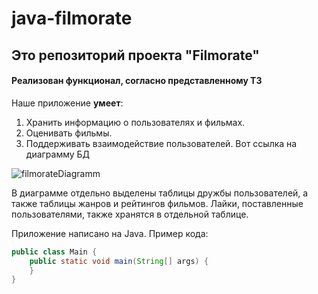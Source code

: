 # java-filmorate

## Это репозиторий проекта "Filmorate"
#### Реализован функционал, согласно представленному ТЗ

Наше приложение **умеет**:
1. Хранить информацию о пользователях и фильмах.
2. Оценивать фильмы.
3. Поддерживать взаимодействие пользователей.
Вот ссылка на диаграмму БД 

![filmorateDiagramm](https://user-images.githubusercontent.com/98738143/179350429-3be9033d-a945-48ae-893f-69d76a3a97bc.png)

В диаграмме отдельно выделены таблицы дружбы пользователей, а также таблицы жанров и рейтингов фильмов. Лайки, поставленные пользователями, также хранятся в отдельной таблице.

Приложение написано на Java. Пример кода:
```java
public class Main {
    public static void main(String[] args) {
    }
}
